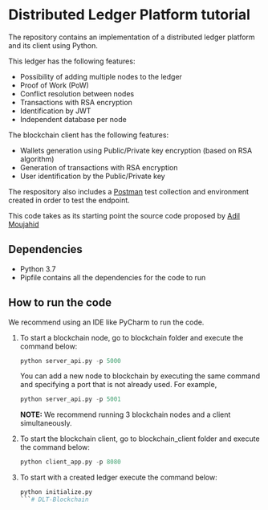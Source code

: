 # Distributed Ledger Platform tutorial

The repository contains an implementation of a distributed ledger platform and its client using Python. 

This ledger has the following features:

+ Possibility of adding multiple nodes to the ledger
+ Proof of Work (PoW)
+ Conflict resolution between nodes
+ Transactions with RSA encryption
+ Identification by JWT
+ Independent database per node


The blockchain client has the following features:

+ Wallets generation using Public/Private key encryption (based on RSA algorithm)
+ Generation of transactions with RSA encryption
+ User identification by the Public/Private key


The respository also includes a [Postman](https://www.postman.com/) test collection and environment created in order to test the endpoint.

This code takes as its starting point the source code proposed by [Adil Moujahid](http://adilmoujahid.com/posts/2018/03/intro-blockchain-bitcoin-python/)

## Dependencies
+ Python 3.7
+ Pipfile contains all the dependencies for the code to run

## How to run the code

We recommend using an IDE like PyCharm to run the code. 

1. To start a blockchain node, go to blockchain folder and execute the command below: 
    ```python
    python server_api.py -p 5000
    ```
    You can add a new node to blockchain by executing the same command and specifying a port that is not already used. For example, 

    ```python
    python server_api.py -p 5001
    ```
   
      **NOTE:** We recommend running 3 blockchain nodes and a client simultaneously.

2.  To start the blockchain client, go to blockchain_client folder and execute the command below: 

    ```python
    python client_app.py -p 8080
    ```

3. To start with a created ledger execute the command below:

    ```python
    python initialize.py
    ```# DLT-Blockchain
